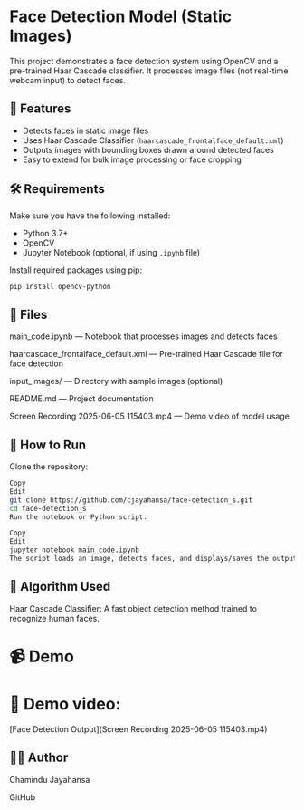 # Face Detection Model (Static Images)

This project demonstrates a face detection system using OpenCV and a pre-trained Haar Cascade classifier. It processes image files (not real-time webcam input) to detect faces.

## 📸 Features

- Detects faces in static image files
- Uses Haar Cascade Classifier (`haarcascade_frontalface_default.xml`)
- Outputs images with bounding boxes drawn around detected faces
- Easy to extend for bulk image processing or face cropping

## 🛠️ Requirements

Make sure you have the following installed:

- Python 3.7+
- OpenCV
- Jupyter Notebook (optional, if using `.ipynb` file)

Install required packages using pip:

```bash
pip install opencv-python
```
## 📂 Files
main_code.ipynb — Notebook that processes images and detects faces

haarcascade_frontalface_default.xml — Pre-trained Haar Cascade file for face detection

input_images/ — Directory with sample images (optional)

README.md — Project documentation

Screen Recording 2025-06-05 115403.mp4 — Demo video of model usage

## 🚀 How to Run
Clone the repository:

```bash
Copy
Edit
git clone https://github.com/cjayahansa/face-detection_s.git
cd face-detection_s
Run the notebook or Python script:
```

```bash
Copy
Edit
jupyter notebook main_code.ipynb
The script loads an image, detects faces, and displays/saves the output image.
```

## 🧠 Algorithm Used
Haar Cascade Classifier: A fast object detection method trained to recognize human faces.

# 📹 Demo
# 🎥 Demo video: 
[Face Detection Output](Screen Recording 2025-06-05 115403.mp4)

## 🙋‍♂️ Author
Chamindu Jayahansa

GitHub
